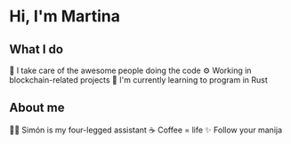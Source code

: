 # Hi, I'm Martina

## What I do
💫 I take care of the awesome people doing the code
⚙️ Working in blockchain-related projects
🦀 I'm currently learning to program in Rust

## About me
🐕‍🦺 Simón is my four-legged assistant
☕ Coffee = life
✨ Follow your manija
